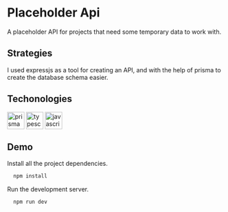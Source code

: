 # Placeholder Api

A placeholder API for projects that need some temporary data to work with.

## Strategies 

I used expressjs as a tool for creating an API, and with the help of prisma to create the database schema easier.

## Techonologies

<p align="left">
  <img
    align="center"
    src="https://github.com/ntabucejo/ntabucejo/blob/main/icons/prisma-icon.png?raw=true"
    alt="prisma"
    height="40"
    width="40"
  />
  <img
    align="center"
    src="https://github.com/ntabucejo/ntabucejo/blob/main/icons/typescript-icon.png?raw=true"
    alt="typescript"
    height="40"
    width="40"
  />
  <img
    align="center"
    src="https://github.com/ntabucejo/ntabucejo/blob/main/icons/javascript-icon.png?raw=true"
    alt="javascript"
    height="40"
    width="40"
  />
</p>

<!-- ## Screenshots -->

<!-- soon -->

## Demo

Install all the project dependencies.
```bash
  npm install
```

Run the development server.
```bash
  npm run dev
```
